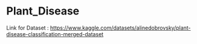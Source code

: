 # Plant_Disease
Link for Dataset : https://www.kaggle.com/datasets/alinedobrovsky/plant-disease-classification-merged-dataset
